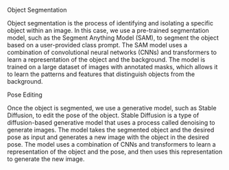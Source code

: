 Object Segmentation

Object segmentation is the process of identifying and isolating a specific object within an image. 
In this case, we use a pre-trained segmentation model, such as the Segment Anything Model (SAM), to segment the object based on a user-provided class prompt.
The SAM model uses a combination of convolutional neural networks (CNNs) and transformers to learn a representation of the object and the background. 
The model is trained on a large dataset of images with annotated masks, which allows it to learn the patterns and features that distinguish objects from the background.

Pose Editing

Once the object is segmented, we use a generative model, such as Stable Diffusion, to edit the pose of the object. 
Stable Diffusion is a type of diffusion-based generative model that uses a process called denoising to generate images.
The model takes the segmented object and the desired pose as input and generates a new image with the object in the desired pose. 
The model uses a combination of CNNs and transformers to learn a representation of the object and the pose, and then uses this representation to generate the new image. 
